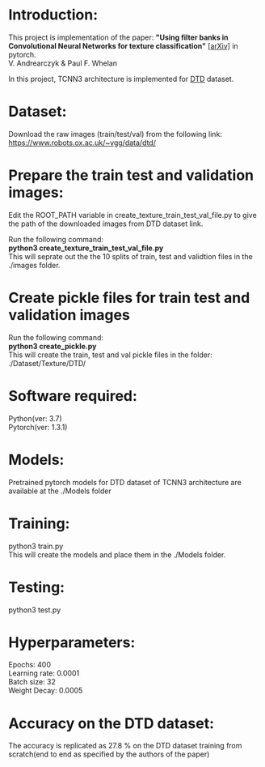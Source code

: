# Introduction:
This project is implementation of the paper: <b>"Using filter banks in Convolutional Neural Networks for texture classification"</b>  [[arXiv]](https://arxiv.org/pdf/1601.02919.pdf) in pytorch. <br/>
V. Andrearczyk & Paul F. Whelan

In this project, TCNN3 architecture is implemented for [DTD](https://www.robots.ox.ac.uk/~vgg/data/dtd/) dataset.

# Dataset:
Download the raw images (train/test/val) from the following link:<br/>
https://www.robots.ox.ac.uk/~vgg/data/dtd/

# Prepare the train test and validation images:
Edit the ROOT_PATH variable in create_texture_train_test_val_file.py to give the path of the downloaded images from DTD dataset link. <br/>
 
Run the following command: <br/>
<b>python3 create_texture_train_test_val_file.py</b> <br/>
This will seprate out the the 10 splits of train, test and validtion files in the ./images folder. <br/>

# Create pickle files for train test and validation images

Run the following command:<br/>
<b>python3 create_pickle.py</b> <br/>
This will create the train, test and val pickle files in the folder: ./Dataset/Texture/DTD/ <br/>

# Software required:
Python(ver: 3.7)<br/>
Pytorch(ver: 1.3.1) 

# Models:
Pretrained pytorch models for DTD dataset of TCNN3 architecture are available at the ./Models folder<br/>

# Training:
python3 train.py<br/>
This will create the models and place them in the ./Models folder.

# Testing:
python3 test.py

# Hyperparameters:
Epochs: 400<br/>
Learning rate: 0.0001<br/>
Batch size: 32<br/>
Weight Decay: 0.0005<br/>

# Accuracy on the DTD dataset:
The accuracy is replicated as 27.8 % on the DTD dataset training from scratch(end to end as specified by the authors of the paper)







